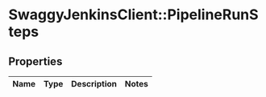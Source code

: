# SwaggyJenkinsClient::PipelineRunSteps

## Properties
Name | Type | Description | Notes
------------ | ------------- | ------------- | -------------


